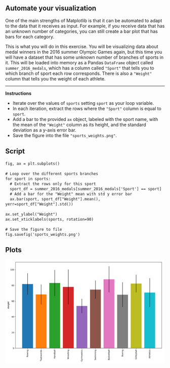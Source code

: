 ## Automate your visualization

One of the main strengths of Matplotlib is that it can be automated to adapt to the data that it receives as input. For example, if you receive data that has an unknown number of categories, you can still create a bar plot that has bars for each category.

This is what you will do in this exercise. You will be visualizing data about medal winners in the 2016 summer Olympic Games again, but this time you will have a dataset that has some unknown number of branches of sports in it. This will be loaded into memory as a Pandas `DataFrame` object called `summer_2016_medals`, which has a column called `"Sport"` that tells you to which branch of sport each row corresponds. There is also a `"Weight"` column that tells you the weight of each athlete.

<hr>

**Instructions**

* Iterate over the values of `sports` setting `sport` as your loop variable.
* In each iteration, extract the rows where the `"Sport"` column is equal to `sport`.
* Add a bar to the provided `ax` object, labeled with the sport name, with the mean of the `"Weight"` column as its height, and the standard deviation as a y-axis error bar.
* Save the figure into the file `"sports_weights.png"`.

## Script
```
fig, ax = plt.subplots()

# Loop over the different sports branches
for sport in sports:
  # Extract the rows only for this sport
  sport_df = summer_2016_medals[summer_2016_medals['Sport'] == sport]
  # Add a bar for the "Weight" mean with std y error bar
  ax.bar(sport, sport_df["Weight"].mean(), yerr=sport_df["Weight"].std())

ax.set_ylabel("Weight")
ax.set_xticklabels(sports, rotation=90)

# Save the figure to file
fig.savefig('sports_weights.png')
```

## Plots
![img](index.svg)